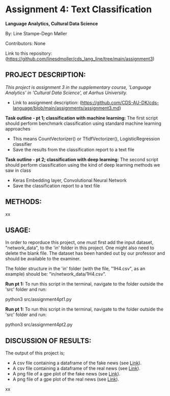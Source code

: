 # Assignment 4: Text Classification
**Language Analytics, Cultural Data Science**

By: Line Stampe-Degn Møller

Contributors: None

Link to this repository: (https://github.com/linesdmoller/cds_lang_line/tree/main/assignment3)

## PROJECT DESCRIPTION:
*This project is assignment 3 in the supplementary course, 'Language Analytics' in 'Cultural Data Science', at Aarhus University.*
- Link to assignment description: (https://github.com/CDS-AU-DK/cds-language/blob/main/assignments/assignment3.md)

**Task outline - pt 1; classification with machine learning:**
The first script should perform benchmark classification using standard machine learning approaches
- This means CountVectorizer() or TfidfVectorizer(), LogisticRegression classifier
- Save the results from the classification report to a text file

**Task outline - pt 2; classification with deep learning:**
The second script should perform classification using the kind of deep learning methods we saw in class
- Keras Embedding layer, Convolutional Neural Network
- Save the classification report to a text file

## METHODS:

xx

## USAGE:
In order to reporduce this project, one must first add the input dataset, "network_data", to the 'in' folder in this project. One might also need to delete the blank file.
The dataset has been handed out by our professor and should be available to the examiner.

The folder structure in the 'in' folder (with the file, "1H4.csv", as an example) should be: "in/network_data/1H4.csv".

**Run pt 1:**
To run this script in the terminal, navigate to the folder outside the 'src' folder and run:

python3 src/assignment4pt1.py

**Run pt 1:**
To run this script in the terminal, navigate to the folder outside the 'src' folder and run:

python3 src/assignment4pt2.py


## DISCUSSION OF RESULTS:
The output of this project is;
- A csv file containing a dataframe of the fake news (see [Link](https://github.com/linesdmoller/cds_lang_line/blob/main/assignment2/out/fake_news_dataframe.csv)).
- A csv file containing a dataframe of the real news (see [Link](https://github.com/linesdmoller/cds_lang_line/blob/main/assignment2/out/real_news_dataframe.csv)).
- A png file of a gpe plot of the fake news (see [Link](https://github.com/linesdmoller/cds_lang_line/blob/main/assignment2/out/fake_news_gpe_plot.png)).
- A png file of a gpe plot of the real news (see [Link](https://github.com/linesdmoller/cds_lang_line/blob/main/assignment2/out/real_news_gpe_plot.png)).

xx

